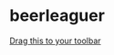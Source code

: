 beerleaguer
===========
<a href="javascript:location.href=location.href.replace(/(\.html)|(\/comments\/page\/.*)/g,'/comments/page/99/#comments');">Drag this to your toolbar</a>
